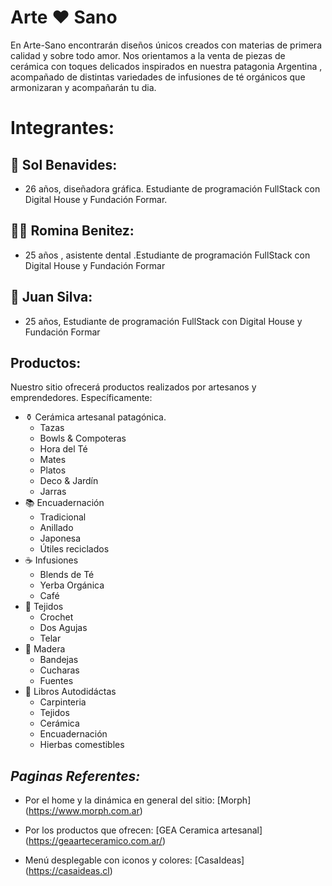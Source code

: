 # **Arte ❤️ Sano**
En Arte-Sano encontrarán diseños únicos creados con materias de primera calidad y sobre todo amor.
Nos orientamos a la venta de piezas de cerámica con toques delicados inspirados en nuestra patagonia Argentina , acompañado de distintas variedades de infusiones de té orgánicos que armonizaran y acompañarán  tu  dia.

# Integrantes:
## 👩  Sol Benavides:
- 26 años, diseñadora gráfica. Estudiante de programación FullStack con Digital House y Fundación Formar.

## 👩‍🦱 Romina Benitez:
- 25 años ,  asistente dental .Estudiante de programación FullStack con Digital House y Fundación Formar

## 🧑 Juan Silva:
- 25 años, Estudiante de programación FullStack con Digital House y Fundación Formar

## **Productos:**
Nuestro sitio ofrecerá productos realizados por artesanos y emprendedores. 
Específicamente:
+ ⚱️ Cerámica artesanal patagónica.
    + Tazas
    + Bowls & Compoteras
    + Hora del Té
    + Mates
    + Platos
    + Deco & Jardín
    + Jarras
+ 📚 Encuadernación
    + Tradicional
    + Anillado
    + Japonesa
    + Útiles reciclados
+ ☕️ Infusiones
    + Blends de Té
    + Yerba Orgánica
    + Café
+ 💫 Tejidos
    + Crochet
    + Dos Agujas
    + Telar
+ 👐 Madera
    + Bandejas
    + Cucharas
    + Fuentes
+ 📖 Libros Autodidáctas
    + Carpinteria
    + Tejidos
    + Cerámica
    + Encuadernación
    + Hierbas comestibles

## ***Paginas Referentes:***
+  Por el home y la dinámica en general del sitio:
[Morph] (https://www.morph.com.ar)

+ Por los productos que ofrecen:
[GEA Ceramica artesanal] (https://geaarteceramico.com.ar/)

+ Menú desplegable con iconos y colores:
[CasaIdeas] (https://casaideas.cl)
